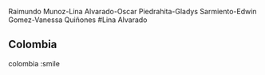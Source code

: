 Raimundo Munoz-Lina Alvarado-Oscar Piedrahita-Gladys Sarmiento-Edwin Gomez-Vanessa Quiñones
#Lina Alvarado
## Colombia
colombia  :smile
